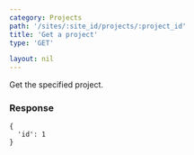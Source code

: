 ```yaml
---
category: Projects
path: '/sites/:site_id/projects/:project_id'
title: 'Get a project'
type: 'GET'

layout: nil
---
```


Get the specified project.

### Response

```
{
  'id': 1
}
```
